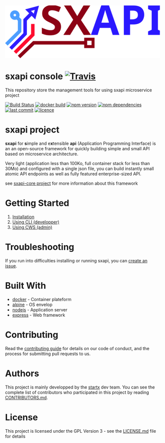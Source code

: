 [![sxapi](https://raw.githubusercontent.com/startxfr/sxapi-core/v0.0.8/docs/assets/logo.svg?sanitize=true)](https://github.com/startxfr/sxapi-core)

# sxapi console [![Travis](https://travis-ci.org//startxfr/sxapi-console.svg?branch=v0.0.8)](https://travis-ci.org/startxfr/sxapi-console)

This repository store the management tools for using sxapi microservice project

[![Build Status](https://travis-ci.org/startxfr/sxapi-sample.svg?branch=v0.0.8)](https://travis-ci.org/startxfr/sxapi-sample)
[![docker build](https://img.shields.io/docker/build/startx/sxapi.svg)](https://hub.docker.com/r/startx/sxapi/) 
[![npm version](https://badge.fury.io/js/sxapi-core.svg)](https://www.npmjs.com/package/sxapi-core) 
[![npm dependencies](https://david-dm.org/startxfr/sxapi-core.svg)](https://www.npmjs.com/package/sxapi-core) 
[![last commit](https://img.shields.io/github/last-commit/startxfr/sxapi-core.svg)](https://github.com/startxfr/sxapi-core) 
[![licence](https://img.shields.io/github/license/startxfr/sxapi-core.svg)](https://github.com/startxfr/sxapi-core) 

# sxapi project

**sxapi** for **s**imple and e**x**tensible **api** (Application Programming Interface) is an an open-source framework for quickly building simple and small API based on microservice architecture.

Very light (application less than 100Ko, full container stack for less than 30Mo) and configured with a single json file, you can build instantly small atomic API endpoints as well as fully featured enterprise-sized API.

see [sxapi-core project](https://github.com/startxfr/sxapi-core) for more information about this framework


# Getting Started

1. [Installation](https://github.com/startxfr/sxapi-console/blob/v0.0.8/docs/1.Install.md)
2. [Using CLI (developper)](https://github.com/startxfr/sxapi-console/blob/v0.0.8/docs/2.CLI.md)
3. [Using CWS (admin)](https://github.com/startxfr/sxapi-console/blob/v0.0.8/docs/3.CWS.md)

# Troubleshooting

If you run into difficulties installing or running sxapi, you can [create an issue](https://github.com/startxfr/sxapi-core/issues/new).

# Built With

* [docker](https://www.docker.com/) - Container plateform
* [alpine](https://alpinelinux.org/) - OS envelop
* [nodejs](https://nodejs.org) - Application server
* [express](http://expressjs.com) - Web framework

# Contributing

Read the [contributing guide](https://github.com/startxfr/sxapi-core/tree/v0.0.8/docs/guides/5.Contribute.md) for details on our code of conduct, and the process for submitting pull requests to us.

# Authors

This project is mainly developped by the [startx](https://www.startx.fr) dev team. You can see the complete list of contributors who participated in this project by reading [CONTRIBUTORS.md](https://github.com/startxfr/sxapi-core/tree/dev/docs/CONTRIBUTORS.md).

# License

This project is licensed under the GPL Version 3 - see the [LICENSE.md](https://github.com/startxfr/sxapi-core/tree/v0.0.8/docs/LICENSE.md) file for details
